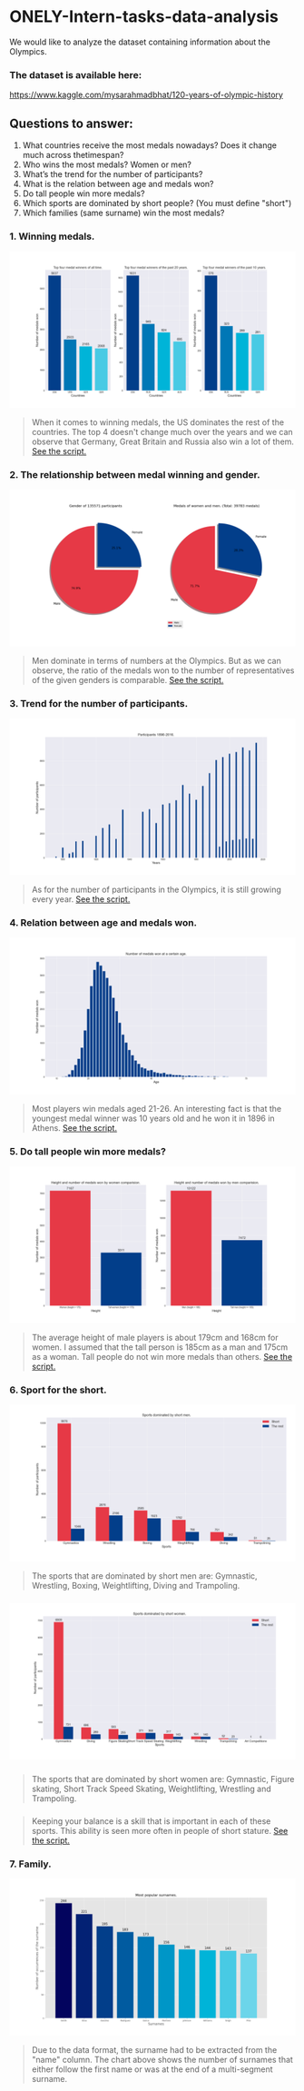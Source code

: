 # ONELY-Intern-tasks-data-analysis
We would like to analyze the dataset containing information about the Olympics.
### The dataset is available here:
https://www.kaggle.com/mysarahmadbhat/120-years-of-olympic-history

## Questions to answer:
1. What countries receive the most medals nowadays? Does it change much across thetimespan?
2. Who wins the most medals? Women or men?
3. What’s the trend for the number of participants?
4. What is the relation between age and medals won?
5. Do tall people win more medals?
6. Which sports are dominated by short people? (You must define "short")
7. Which families (same surname) win the most medals?

### 1. Winning medals.
<!-- Script:  -->
![](graphs/medals.png)
> When it comes to winning medals, the US dominates the rest of the countries. The top 4 doesn't change much over the years and we can observe that Germany, Great Britain and Russia also win a lot of them. [See the script.](https://github.com/Endrju00/ONELY-Intern-tasks-data-analysis/blob/main/medals.py)

### 2. The relationship between medal winning and gender.
![](graphs/gender.png)
> Men dominate in terms of numbers at the Olympics. But as we can observe, the ratio of the medals won to the number of representatives of the given genders is comparable. [See the script.](https://github.com/Endrju00/ONELY-Intern-tasks-data-analysis/blob/main/gender.py)

### 3. Trend for the number of participants.
![](graphs/participants.png)
> As for the number of participants in the Olympics, it is still growing every year. [See the script.](https://github.com/Endrju00/ONELY-Intern-tasks-data-analysis/blob/main/participants.py)

### 4. Relation between age and medals won.
![](graphs/age.png)
> Most players win medals aged 21-26. An interesting fact is that the youngest medal winner was 10 years old and he won it in 1896 in Athens. [See the script.](https://github.com/Endrju00/ONELY-Intern-tasks-data-analysis/blob/main/age.py)

### 5. Do tall people win more medals?
![](graphs/height.png)
> The average height of male players is about 179cm and 168cm for women. I assumed that the tall person is 185cm as a man and 175cm as a woman. Tall people do not win more medals than others. [See the script.](https://github.com/Endrju00/ONELY-Intern-tasks-data-analysis/blob/main/height.py)

### 6. Sport for the short.
![](graphs/short_men.png)
> The sports that are dominated by short men are: Gymnastic, Wrestling, Boxing, Weightlifting, Diving and Trampoling. 
###
![](graphs/short_women.png)
###
> The sports that are dominated by short women are: Gymnastic, Figure skating, Short Track Speed Skating, Weightlifting, Wrestling and Trampoling.
###
> Keeping your balance is a skill that is important in each of these sports. This ability is seen more often in people of short stature. [See the script.](https://github.com/Endrju00/ONELY-Intern-tasks-data-analysis/blob/main/short.py)

### 7. Family.
![](graphs/family.png)
> Due to the data format, the surname had to be extracted from the "name" column. The chart above shows the number of surnames that either follow the first name or was at the end of a multi-segment surname.
